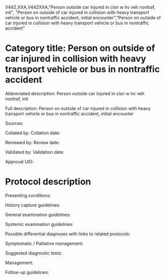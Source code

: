 V442,XXA,V442XXA,"Person outside car injured in clsn w hv veh nontraf, init", "Person on outside of car injured in collision with heavy transport vehicle or bus in nontraffic accident, initial encounter","Person on outside of car injured in collision with heavy transport vehicle or bus in nontraffic accident"
# Category title: Person on outside of car injured in collision with heavy transport vehicle or bus in nontraffic accident

Abbreviated description: Person outside car injured in clsn w hv veh nontraf, init

Full description: Person on outside of car injured in collision with heavy transport vehicle or bus in nontraffic accident, initial encounter

Sources:

Collated by:
Collation date:

Reviewed by:
Review date:

Validated by:
Validation date:

Approval UID:

# Protocol description

Presenting conditions:

History capture guidelines:

General examination guidelines:

Systemic examination guidelines:

Possible differential diagnoses with links to related protocols:

Symptomatic / Palliative management:

Suggested diagnostic tests:

Management:

Follow-up guidelines:

